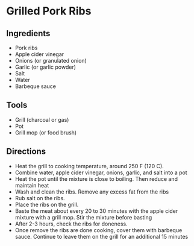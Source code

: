 # Grilled Pork Ribs

## Ingredients
* Pork ribs
* Apple cider vinegar
* Onions (or granulated onion)
* Garlic (or garlic powder)
* Salt
* Water
* Barbeque sauce

## Tools
* Grill (charcoal or gas)
* Pot
* Grill mop (or food brush)

## Directions
* Heat the grill to cooking temperature, around 250 F (120 C).
* Combine water, apple cider vinegar, onions, garlic, and salt into a pot
* Heat the pot until the mixture is close to boiling. Then reduce and maintain heat
* Wash and clean the ribs. Remove any excess fat from the ribs
* Rub salt on the ribs.
* Place the ribs on the grill.
* Baste the meat about every 20 to 30 minutes with the apple cider mixture with a grill mop. Stir the mixture before basting
* After 2-3 hours, check the ribs for doneness.
* Once remove the ribs are done cooking, cover them with barbeque sauce. Continue to leave them on the grill for an additional 15 minutes
